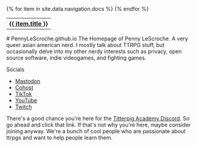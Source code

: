<table> 
<tr>
    {% for item in site.data.navigation.docs %}
      <th><a href="{{ item.url }}">{{ item.title }}</a></th>
   {% endfor %}
</tr>
</table>
# PennyLeScroche.github.io
The Homepage of Penny LeScroche. A very queer asian american nerd. I mostly talk about TTRPG stuff, but occasionally delve into my other nerdy interests such as privacy, open source software, indie videogames, and fighting games.

Socials
- [Mastodon](https://indiepocalypse.social/@pennylescroche)
- [Cohost](https://cohost.org/pennylescroche)
- [TikTok](https://tiktok.com/@pennylescroche)
- [YouTube](https://youtube.com/@pennylescroche)
- [Twitch](https://twitch.tv/pennylescroche)

There's a good chance you're here for the [Titterpig Academy Discord](https://bit.ly/titterpig). So go ahead and click that link. If that's not why you're here, maybe consider joining anyway. We're a bunch of cool people who are passionate about ttrpgs and want to help people learn them.
